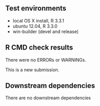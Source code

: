 ## Test environments
* local OS X install, R 3.3.1
* ubuntu 12.04, R 3.3.0
* win-builder (devel and release)

## R CMD check results
There were no ERRORs or WARNINGs.

This is a new submission.

## Downstream dependencies

There are no downstream dependencies
